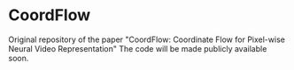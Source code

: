 # CoordFlow
Original repository of the paper "CoordFlow: Coordinate Flow for Pixel-wise Neural Video Representation"
The code will be made publicly available soon.
